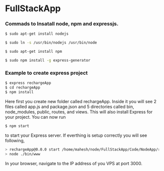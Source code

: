 # FullStackApp

### Commads to Insatall node, npm and expressjs.

```sh
$ sudo apt-get install nodejs

$ sudo ln -s /usr/bin/nodejs /usr/bin/node

```

```sh
$ sudo apt-get install npm

$ sudo npm install -g express-generator

```

### Example to create express project

```sh
$ express rechargeApp
$ cd rechargeApp
$ npm install
```

Here first you create new folder called rechargeApp. Inside it you will see 2 files called app.js and package.json and 5 directories
called bin, node_modules, public, routes, and views. This will also install Express for your project. You can now run 
```sh
$ npm start
```
to start your Express server. If everthing is setup correctly you will see following,
```sh
> rechargeApp@0.0.0 start /home/mahesh/node/FullStackApp/Code/NodeApp/rechargeApp
> node ./bin/www
```
In your browser, navigate to the IP address of you VPS at port 3000.
